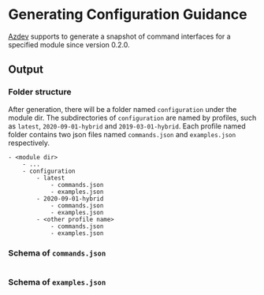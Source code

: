 # Generating Configuration Guidance

[Azdev](https://github.com/Azure/azure-cli-dev-tools) supports to generate a snapshot of command interfaces for a specified module since version 0.2.0.

## Output

### Folder structure
After generation, there will be a folder named `configuration` under the module dir. The subdirectories of `configuration` are named by profiles, such as `latest`, `2020-09-01-hybrid` and `2019-03-01-hybrid`.
Each profile named folder contains two json files named `commands.json` and `examples.json` respectively.

```
- <module dir>
    - ...
    - configuration
        - latest
            - commands.json
            - examples.json
        - 2020-09-01-hybrid
            - commands.json
            - examples.json
        - <other profile name>
            - commands.json
            - examples.json
```

### Schema of `commands.json`

```json

```

### Schema of `examples.json`

```json


```

